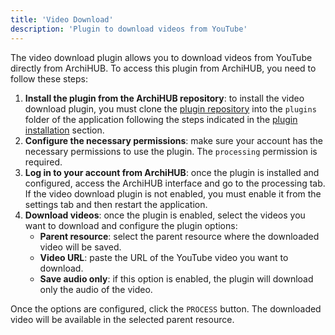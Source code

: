 ```yaml
---
title: 'Video Download'
description: 'Plugin to download videos from YouTube'
---
```


The video download plugin allows you to download videos from YouTube directly from ArchiHUB. To access this plugin from ArchiHUB, you need to follow these steps:

1. **Install the plugin from the ArchiHUB repository**: to install the video download plugin, you must clone the [plugin repository](https://github.com/ArchiHUB-App/videoDownloader) into the `plugins` folder of the application following the steps indicated in the [plugin installation](../install_plugin) section.
2. **Configure the necessary permissions**: make sure your account has the necessary permissions to use the plugin. The `processing` permission is required.
3. **Log in to your account from ArchiHUB**: once the plugin is installed and configured, access the ArchiHUB interface and go to the processing tab. If the video download plugin is not enabled, you must enable it from the settings tab and then restart the application.
4. **Download videos**: once the plugin is enabled, select the videos you want to download and configure the plugin options:
    - **Parent resource**: select the parent resource where the downloaded video will be saved.
    - **Video URL**: paste the URL of the YouTube video you want to download.
    - **Save audio only**: if this option is enabled, the plugin will download only the audio of the video.

Once the options are configured, click the `PROCESS` button. The downloaded video will be available in the selected parent resource.